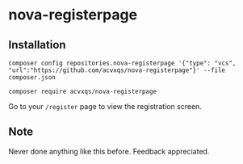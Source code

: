 # nova-registerpage

## Installation
 
`composer config repositories.nova-registerpage '{"type": "vcs", "url":"https://github.com/acvxqs/nova-registerpage"}' --file composer.json`

`composer require acvxqs/nova-registerpage`

Go to your `/register` page to view the registration screen.

## Note

Never done anything like this before. Feedback appreciated. 
